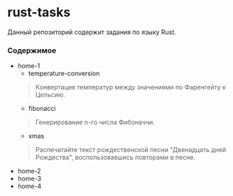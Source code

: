 # rust-tasks
Данный репозиторий содержит задания по языку Rust.

### Содержимое
* home-1
    * temperature-conversion
    > Конвертация температур между значениями по Фаренгейту к Цельсию.
    * fibonacci
    > Генерирование n-го числа Фибоначчи.
    * xmas
    > Распечатайте текст рождественской песни "Двенадцать дней Рождества", воспользовавшись повторами в песне.
* home-2
* home-3
* home-4
